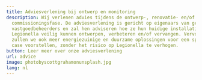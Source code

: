 ```yaml
---
title: Adviesverlening bij ontwerp en monitoring
description: Wij verlenen advies tijdens de ontwerp-, renovatie- en/of
  commissioningsfase. De adviesverlening is gericht op eigenaars van gebouwen en
  vastgoedbeheerders en zal hen adviseren hoe ze hun huidige installatie
  Legionella veilig kunnen ontwerpen, verbeteren en/of vervangen. Vervolgens
  zullen we ook meer energiezuinige en duurzame oplossingen voor een specifieke
  case voorstellen, zonder het risico op Legionella te verhogen.
button: Leer meer over onze adviesverlening
url: advice
image: photobyscottgrahamonunsplash.jpg
lang: nl
---
```

